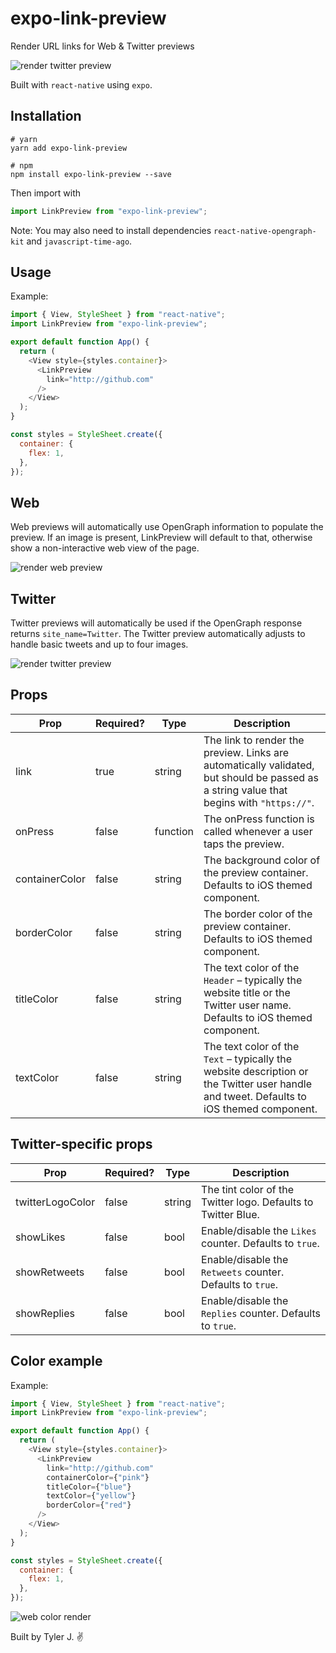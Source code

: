 # expo-link-preview
Render URL links for Web & Twitter previews

![render twitter preview](https://uploads-ssl.webflow.com/5f47fcf4fc81fecce371f46f/621c0ad206cdd4fe29a185c7_ezgif.com-gif-maker-4.gif)

Built with `react-native` using `expo`.

## Installation
```
# yarn
yarn add expo-link-preview

# npm
npm install expo-link-preview --save
```

Then import with
```js
import LinkPreview from "expo-link-preview";
```
Note: You may also need to install dependencies `react-native-opengraph-kit` and `javascript-time-ago`.


## Usage
Example:
```js
import { View, StyleSheet } from "react-native";
import LinkPreview from "expo-link-preview";

export default function App() {
  return (
    <View style={styles.container}>
      <LinkPreview
        link="http://github.com"
      />
    </View>
  );
}

const styles = StyleSheet.create({
  container: {
    flex: 1,
  },
});
```

## Web
Web previews will automatically use OpenGraph information to populate the preview. If an image is present, LinkPreview will default to that, otherwise show a non-interactive web view of the page.

![render web preview](https://uploads-ssl.webflow.com/5f162b0e0ce5746130d59063/621b0bfe86678f673850cb7a_Screen%20Shot%202022-02-26%20at%208.54.37%20PM.png)

## Twitter
Twitter previews will automatically be used if the OpenGraph response returns `site_name=Twitter`. The Twitter preview automatically adjusts to handle basic tweets and up to four images.

![render twitter preview](https://uploads-ssl.webflow.com/5f162b0e0ce5746130d59063/621b0bff3e9793fc17565d26_Screen%20Shot%202022-02-26%20at%208.54.59%20PM.png)

## Props
| Prop | Required? | Type | Description |
| --- | --- | --- | ---------- |
| link | true | string | The link to render the preview. Links are automatically validated, but should be passed as a string value that begins with `"https://"`. |
| onPress | false | function | The onPress function is called whenever a user taps the preview. |
| containerColor | false | string | The background color of the preview container. Defaults to iOS themed component. |
| borderColor | false | string | The border color of the preview container. Defaults to iOS themed component. |
| titleColor | false | string | The text color of the `Header` – typically the website title or the Twitter user name. Defaults to iOS themed component. |
| textColor | false | string | The text color of the `Text` – typically the website description or the Twitter user handle and tweet. Defaults to iOS themed component. |

## Twitter-specific props
| Prop | Required? | Type | Description |
| --- | --- | --- | ---------- |
| twitterLogoColor | false | string | The tint color of the Twitter logo. Defaults to Twitter Blue. |
| showLikes | false | bool | Enable/disable the `Likes` counter. Defaults to `true`. |
| showRetweets | false | bool | Enable/disable the `Retweets` counter. Defaults to `true`. |
| showReplies | false | bool | Enable/disable the `Replies` counter. Defaults to `true`. |

## Color example
Example:
```js
import { View, StyleSheet } from "react-native";
import LinkPreview from "expo-link-preview";

export default function App() {
  return (
    <View style={styles.container}>
      <LinkPreview
        link="http://github.com"
        containerColor={"pink"}
        titleColor={"blue"}
        textColor={"yellow"}
        borderColor={"red"}
      />
    </View>
  );
}

const styles = StyleSheet.create({
  container: {
    flex: 1,
  },
});
```
![web color render](https://uploads-ssl.webflow.com/5f162b0e0ce5746130d59063/621bfecb3feece9e668ee9fe_Screen%20Shot%202022-02-27%20at%203.25.42%20PM.png)

Built by Tyler J. ✌️

